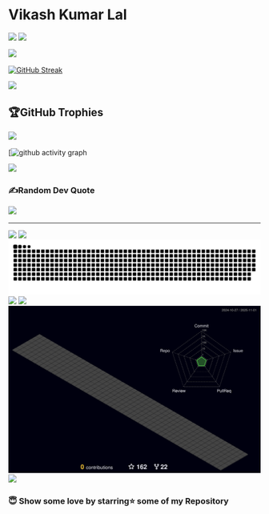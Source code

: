 # Vikash Kumar Lal

<!-- /*profile viewer source!*/ -->

<img src="https://raw.githubusercontent.com/andreasbm/readme/master/assets/lines/colored.png" />

<img src="https://visitcount.itsvg.in/api?id=Therobo77&icon=10&color=0" />


  
[![](https://github-readme-stats.vercel.app/api?username=Therobo77&hide_border=false&include_all_commits=true&count_private=true&show_icons=true)](https://github-readme-stats.vercel.app/api?username=Therobo77&hide_border=false&include_all_commits=true&count_private=true&show_icons=true)

[![GitHub Streak](http://github-readme-streak-stats.herokuapp.com?user=Therobo77&theme=tokyonight_duo&date_format=j%20M%5B%20Y%5D)](http://github-readme-streak-stats.herokuapp.com?user=Therobo77&theme=tokyonight_duo&date_format=j%20M%5B%20Y%5D)

  

<img src="https://raw.githubusercontent.com/andreasbm/readme/master/assets/lines/colored.png" />

## 🏆GitHub Trophies
<img src="https://github-profile-trophy.vercel.app/?username=Therobo77&margin-w=15&margin-h=15&column=8" />







[![github activity graph](https://activity-graph.herokuapp.com/graph?username=Therobo77&bg_color=red&color=000000&line=4c8e9e&point=1e00ff&area=true&hide_border=true)

<img src="https://raw.githubusercontent.com/andreasbm/readme/master/assets/lines/colored.png" />

### ✍️Random Dev Quote 
![](https://quotes-github-readme.vercel.app/api?type=horizontal&theme=radical)

---
<img src="https://visitcount.itsvg.in/api?id=Therobo77&icon=10&color=0"  />  


<img src="https://raw.githubusercontent.com/andreasbm/readme/master/assets/lines/colored.png" />


<img src="https://raw.githubusercontent.com/1999AZZAR/1999AZZAR/main/resources/img/grid-snake.svg"  />

<img src="https://raw.githubusercontent.com/andreasbm/readme/master/assets/lines/colored.png" />


<img src="https://github.com/Therobo77/Therobo77/raw/main/profile-3d-contrib/profile-night-green.svg" />
<img src="https://github.com/suraj-996/suraj-996/raw/main/profile-3d-contrib/profile-night-green.svg"/>

<img src="https://raw.githubusercontent.com/andreasbm/readme/master/assets/lines/colored.png" />

### 😇 Show some love by starring⭐ some of my Repository

